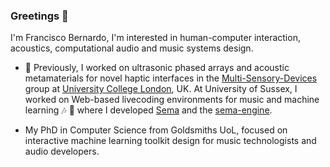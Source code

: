 ### Greetings 🖖

I'm Francisco Bernardo, I'm interested in human-computer interaction, acoustics, computational audio and music systems design.

- 🔭 Previously, I worked on ultrasonic phased arrays and acoustic metamaterials for novel haptic interfaces in the [Multi-Sensory-Devices](https://github.com/Multi-Sensory-Devices) group at [University College London](https://www.ucl.ac.uk/), UK. At University of Sussex, I worked on Web-based livecoding environments for music and machine learning 🎶 🤖 where I developed [Sema](https://github.com/mimic-sussex/sema) and the [sema-engine](https://github.com/frantic0/sema-engine).

- My PhD in Computer Science from Goldsmiths UoL, focused on interactive machine learning toolkit design for music technologists and audio developers. 

<!--
**frantic0/frantic0** is a ✨ _special_ ✨ repository because its `README.md` (this file) appears on your GitHub profile.

Here are some ideas to get you started:

- 🔭 I’m currently working on ...
- 🌱 I’m currently learning ...
- 👯 I’m looking to collaborate on ...
- 🤔 I’m looking for help with ...
- 💬 Ask me about ...
- 📫 How to reach me: ...
- 😄 Pronouns: ...
- ⚡ Fun fact: ...
-->
